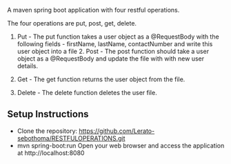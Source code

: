 

A maven spring boot application with four restful operations.

The four operations are put, post, get, delete.

1. Put - The put function  takes a user object as a @RequestBody with the following fields - firstName, lastName, contactNumber and write this user object into a file 2. Post - The post function should take a user object as a @RequestBody and update the file with with new user details.

3. Get - The get function  returns the user object from the file.

4. Delete - The delete function deletes the  user file.



## Setup Instructions

- Clone the repository:
   https://github.com/Lerato-sebothoma/RESTFULOPERATIONS.git
- mvn spring-boot:run
  Open your web browser and access the application at http://localhost:8080
